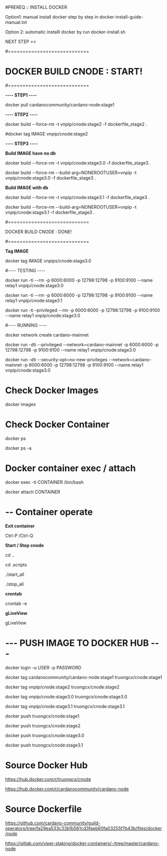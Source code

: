 #PREREQ :: INSTALL DOCKER

Option1: manual install docker step by step in docker-install-guide-manual.txt

Option 2: automatic installl docker by run docker-install.sh

NEXT STEP >>

#============================

# DOCKER BUILD CNODE : START!

#============================

**---- STEP1 ----**

docker pull cardanocommunity/cardano-node:stage1

**---- STEP2 ----**

docker build --force-rm -t vnpip/cnode:stage2 -f dockerfile_stage2 .

#docker tag IMAGE vnpip/cnode:stage2

**---- STEP3 ----**

**Build IMAGE have no db**

docker build --force-rm -t vnpip/cnode:stage3.0 -f dockerfile_stage3 .

docker build --force-rm --build-arg=NONEROOTUSER=vnpip -t vnpip/cnode:stage3.0 -f dockerfile_stage3 .

**Build IMAGE with db**

docker build --force-rm -t vnpip/cnode:stage3.1 -f dockerfile_stage3 .

docker build --force-rm --build-arg=NONEROOTUSER=vnpip -t vnpip/cnode:stage3.1 -f dockerfile_stage3 .

#============================

DOCKER BUILD CNODE : DONE! 

#============================

**Tag IMAGE**

docker tag IMAGE vnpips/cnode:stage3.0

#---- TESTING ----

docker run -ti --rm -p 6000:6000 -p 12798:12798 -p 9100:9100 --name relay1 vnpip/cnode:stage3.0

docker run -ti --rm -p 6000:6000 -p 12798:12798 -p 9100:9100 --name relay1 vnpip/cnode:stage3.1

docker run -ti –privileged --rm -p 6000:6000 -p 12798:12798 -p 9100:9100 --name relay1 vnpip/cnode:stage3.0

#---- RUNNING ----

docker network create cardano-mainnet

docker run -dti --privileged --network=cardano-mainnet -p 6000:6000 -p 12798:12798 -p 9100:9100 --name relay1 vnpip/cnode:stage3.0

docker run -dti --security-opt=no-new-privileges --network=cardano-mainnet -p 6000:6000 -p 12798:12798 -p 9100:9100 --name relay1 vnpip/cnode:stage3.0

# Check Docker Images

docker images

# Check Docker Container

docker ps

docker ps -a

# Docker container exec / attach

docker exec -ti CONTAINER /bin/bash

docker attach CONTAINER

# -- Container operate
**Exit container**

Ctrl-P /Ctrl-Q

**Start / Stop cnode**

cd ..

cd .scripts

./start_all

./stop_all

**crontab**

crontab -e

**gLiveView**

gLiveView

# --- PUSH IMAGE TO DOCKER HUB ---

docker login -u USER -p PASSWORD

docker tag cardanocommunity/cardano-node:stage1 truongcx/cnode:stage1

docker tag vnpip/cnode:stage2 truongcx/cnode:stage2

docker tag vnpip/cnode:stage3.0 truongcx/cnode:stage3.0

docker tag vnpip/cnode:stage3.1 truongcx/cnode:stage3.1


docker push truongcx/cnode:stage1

docker push truongcx/cnode:stage2

docker push truongcx/cnode:stage3.0

docker push truongcx/cnode:stage3.1

# Source Docker Hub

https://hub.docker.com/r/truongcx/cnode

https://hub.docker.com/r/cardanocommunity/cardano-node

# Source Dockerfile

https://github.com/cardano-community/guild-operators/tree/fa29ea533c33b1b561cd3faeb60fa03255f7b43b/files/docker/node

https://gitlab.com/viper-staking/docker-containers/-/tree/master/cardano-node
